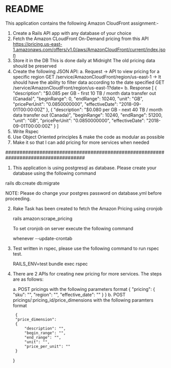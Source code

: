 # README

This application contains the following Amazon CloudFront assignment:-

1. Create a Rails API app with any database of your choice 
2. Fetch the Amazon CLoudFront On-Demand pricing from this API 
   https://pricing.us-east-1.amazonaws.com/offers/v1.0/aws/AmazonCloudFront/current/index.json 
3. Store it in the DB This is done daily at Midnight The old pricing data should be preserved 
4. Create the following JSON API: 
   a. Request 
      -> API to view pricing for a specific region 
         GET /service/AmazonCloudFront/region/us-east-1 
      -> It should have the ability to filter data according to the date specified 
         GET /service/AmazonCloudFront/region/us-east-1?date=<DATE> 
   b. Response 
	  [
		{
		    "description": "$0.085 per GB - first 10 TB / month data transfer out (Canada)",
		    "beginRange": 0,
		    "endRange": 10240,
		    "unit": "GB",
		    "pricePerUnit": "0.0850000000",
		    "effectiveDate": "2018-09-01T00:00:00Z"
		},
		{
		    "description": "$0.080 per GB - next 40 TB / month data transfer out (Canada)",
		    "beginRange": 10240,
		    "endRange": 51200,
		    "unit": "GB",
		    "pricePerUnit": "0.0850000000",
		    "effectiveDate": "2018-09-01T00:00:00Z"
		}
	  ]
4. Write Rspec 
5. Use Object Oriented principles & make the code as modular as possible 
6. Make it so that I can add pricing for more services when needed 

####################################################################################
1. This application is using postgresql as database. Please create your database using the following command

  rails db:create db:migrate 

NOTE: Please do change your postgres password on database.yml before proceeding.

2. Rake Task has been created to fetch the Amazon Pricing using cronjob

   rails amazon:scrape_pricing

   To set cronjob on server execute the following command

	 whenever --update-crontab

2. Test written in rspec, please use the following command to run rspec test.

   RAILS_ENV=test bundle exec rspec

3. There are 2 APIs for creating new pricing for more services. The steps are as follows:

   a. POST pricings with the following parameters format
      {
        "pricing": 
        {
        	"sku": "",
        	"region": "",
        	"effective_date": ""
        }
      }
    b. POST pricings/:pricing_id/price_dimensions with the following paramters format
	  
	    {
        "price_dimension": 
        {
        	"description": "",
        	"begin_range": "",
        	"end_range": "",
        	"unit": "",
        	"price_per_unit": ""
        }
      }
